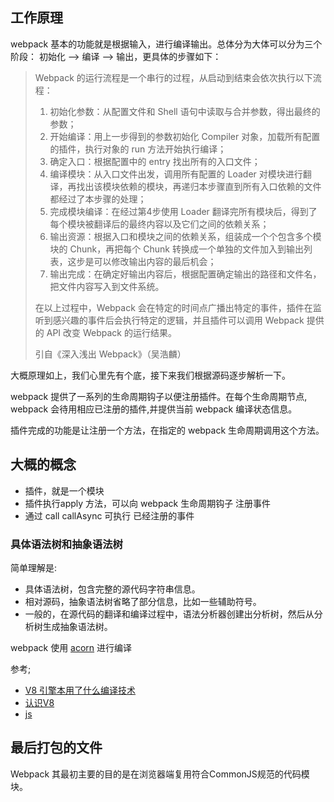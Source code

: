 ## 工作原理
webpack 基本的功能就是根据输入，进行编译输出。总体分为大体可以分为三个阶段： 
初始化 --> 编译 --> 输出，更具体的步骤如下：

> Webpack 的运行流程是一个串行的过程，从启动到结束会依次执行以下流程：
> 1. 初始化参数：从配置文件和 Shell 语句中读取与合并参数，得出最终的参数；
> 2. 开始编译：用上一步得到的参数初始化 Compiler 对象，加载所有配置的插件，执行对象的 run 方法开始执行编译；
> 3. 确定入口：根据配置中的 entry 找出所有的入口文件；
> 4. 编译模块：从入口文件出发，调用所有配置的 Loader 对模块进行翻译，再找出该模块依赖的模块，再递归本步骤直到所有入口依赖的文件都经过了本步骤的处理；
> 5. 完成模块编译：在经过第4步使用 Loader 翻译完所有模块后，得到了每个模块被翻译后的最终内容以及它们之间的依赖关系；
> 6. 输出资源：根据入口和模块之间的依赖关系，组装成一个个包含多个模块的 Chunk，再把每个 Chunk 转换成一个单独的文件加入到输出列表，这步是可以修改输出内容的最后机会；
> 7. 输出完成：在确定好输出内容后，根据配置确定输出的路径和文件名，把文件内容写入到文件系统。
>
> 在以上过程中，Webpack 会在特定的时间点广播出特定的事件，插件在监听到感兴趣的事件后会执行特定的逻辑，并且插件可以调用 Webpack 提供的 API 改变 Webpack 的运行结果。
> 
> 引自《深入浅出 Webpack》（吴浩麟）

大概原理如上，我们心里先有个底，接下来我们根据源码逐步解析一下。


webpack 提供了一系列的生命周期钩子以便注册插件。在每个生命周期节点, webpack 会待用相应已注册的插件,并提供当前 webpack 编译状态信息。 

插件完成的功能是让注册一个方法，在指定的 webpack 生命周期调用这个方法。

## 大概的概念
- 插件，就是一个模块
- 插件执行apply 方法，可以向 webpack 生命周期钩子 注册事件
- 通过 call callAsync 可执行 已经注册的事件

### 具体语法树和抽象语法树
简单理解是:
- 具体语法树，包含完整的源代码字符串信息。
- 相对源码，抽象语法树省略了部分信息，比如一些辅助符号。
- 一般的，在源代码的翻译和编译过程中，语法分析器创建出分析树，然后从分析树生成抽象语法树。

webpack 使用 [acorn](https://github.com/acornjs/acorn) 进行编译

参考;
- [V8 引擎本用了什么编译技术](https://www.zhihu.com/question/19721167)
- [认识V8](https://zhuanlan.zhihu.com/p/27628685)
- [js](https://cheogo.github.io/learn-javascript/201709/runtime.html)

## 最后打包的文件
Webpack 其最初主要的目的是在浏览器端复用符合CommonJS规范的代码模块。
